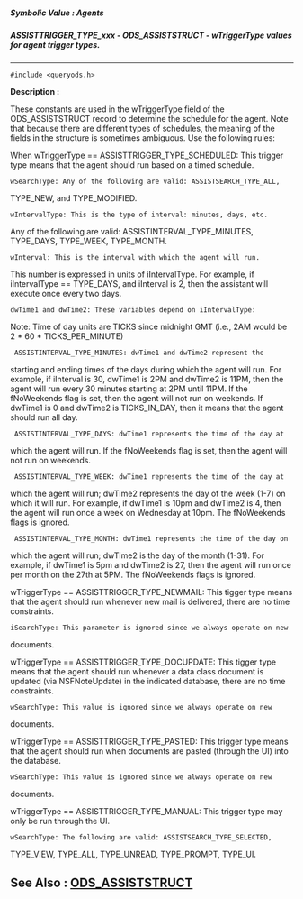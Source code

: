 ##### Symbolic Value : Agents
##### ASSISTTRIGGER_TYPE_xxx - ODS_ASSISTSTRUCT - wTriggerType values for agent trigger types.
---
```
#include <queryods.h>
```
**Description :**

These constants are used in the wTriggerType field of the ODS_ASSISTSTRUCT 
record to determine the schedule for the agent.  Note that because there are 
different types of schedules, the meaning of the fields in the structure is 
sometimes ambiguous. Use the following rules:

When wTriggerType == ASSISTTRIGGER_TYPE_SCHEDULED:
 This trigger type means that the agent should run based on a timed schedule.

	wSearchType: Any of the following are valid: ASSISTSEARCH_TYPE_ALL, 
TYPE_NEW, and
	 TYPE_MODIFIED.

	wIntervalType: This is the type of interval: minutes, days, etc.
  Any of the following are valid: ASSISTINTERVAL_TYPE_MINUTES, TYPE_DAYS, 
TYPE_WEEK,
	 TYPE_MONTH.

	wInterval: This is the interval with which the agent will run.
  This number is expressed in units of iIntervalType. For example, if 
iIntervalType == TYPE_DAYS,
	 and iInterval is 2, then the assistant will execute once every two 
days.

	dwTime1 and dwTime2: These variables depend on iIntervalType:
  Note: Time of day units are TICKS since midnight GMT
	 (i.e., 2AM would be 2 * 60 * TICKS_PER_MINUTE)

	 ASSISTINTERVAL_TYPE_MINUTES: dwTime1 and dwTime2 represent the 
starting and
	 ending times of the days during which the agent will run. For example, 
if iInterval is 30, dwTime1
	 is 2PM and dwTime2 is 11PM, then the agent will run every 30 minutes 
starting at 2PM until
	 11PM. If the fNoWeekends flag is set, then the agent will not run on 
weekends. If dwTime1 is 0
	 and dwTime2 is TICKS_IN_DAY, then it means that the agent should run 
all day.

	 ASSISTINTERVAL_TYPE_DAYS: dwTime1 represents the time of the day at 
which the
	 agent will run. If the fNoWeekends flag is set, then the agent will 
not run on weekends.

	 ASSISTINTERVAL_TYPE_WEEK: dwTime1 represents the time of the day at 
which the
	 agent will run; dwTime2 represents the day of the week (1-7) on which 
it will run. For example, if
  dwTime1 is 10pm and dwTime2 is 4, then the agent will run once a week on 
Wednesday at
	 10pm. The fNoWeekends flags is ignored.

	 ASSISTINTERVAL_TYPE_MONTH: dwTime1 represents the time of the day on 
which the
	 agent will run; dwTime2 is the day of the month (1-31). For example, 
if dwTime1 is 5pm and
	 dwTime2 is 27, then the agent will run once per month on the 27th at 
5PM. The fNoWeekends
	 flags is ignored.

wTriggerType == ASSISTTRIGGER_TYPE_NEWMAIL:
 This tigger type means that the agent should run whenever new mail is 
delivered, there are no time
	constraints.

	iSearchType: This parameter is ignored since we always operate on new 
documents.

wTriggerType == ASSISTTRIGGER_TYPE_DOCUPDATE:
 This tigger type means that the agent should run whenever a data class 
document is updated (via
	NSFNoteUpdate) in the indicated database, there are no time constraints.

	wSearchType: This value is ignored since we always operate on new 
documents.

wTriggerType == ASSISTTRIGGER_TYPE_PASTED:
 This trigger type means that the agent should run when documents are pasted 
(through the UI) into the
	database.

	wSearchType: This value is ignored since we always operate on new 
documents.

wTriggerType == ASSISTTRIGGER_TYPE_MANUAL:
 This trigger type may only be run through the UI.

	wSearchType: The following are valid: ASSISTSEARCH_TYPE_SELECTED, 
TYPE_VIEW, TYPE_ALL,
	 TYPE_UNREAD, TYPE_PROMPT, TYPE_UI.

**See Also :**
[ODS_ASSISTSTRUCT](/domino-c-api-docs/reference/Data/ODS_ASSISTSTRUCT)
---
